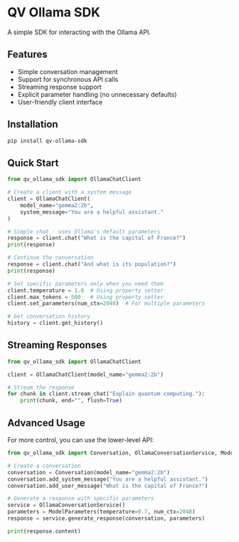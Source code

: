 # QV Ollama SDK

A simple SDK for interacting with the Ollama API.

## Features

- Simple conversation management
- Support for synchronous API calls
- Streaming response support
- Explicit parameter handling (no unnecessary defaults)
- User-friendly client interface

## Installation

```bash
pip install qv-ollama-sdk
```

## Quick Start

```python
from qv_ollama_sdk import OllamaChatClient

# Create a client with a system message
client = OllamaChatClient(
    model_name="gemma2:2b",
    system_message="You are a helpful assistant."
)

# Simple chat - uses Ollama's default parameters
response = client.chat("What is the capital of France?")
print(response)

# Continue the conversation
response = client.chat("And what is its population?")
print(response)

# Set specific parameters only when you need them
client.temperature = 1.0  # Using property setter
client.max_tokens = 500   # Using property setter
client.set_parameters(num_ctx=2048)  # For multiple parameters

# Get conversation history
history = client.get_history()
```

## Streaming Responses

```python
from qv_ollama_sdk import OllamaChatClient

client = OllamaChatClient(model_name="gemma2:2b")

# Stream the response
for chunk in client.stream_chat("Explain quantum computing."):
    print(chunk, end="", flush=True)
```


## Advanced Usage

For more control, you can use the lower-level API:

```python
from qv_ollama_sdk import Conversation, OllamaConversationService, ModelParameters

# Create a conversation
conversation = Conversation(model_name="gemma2:2b")
conversation.add_system_message("You are a helpful assistant.")
conversation.add_user_message("What is the capital of France?")

# Generate a response with specific parameters
service = OllamaConversationService()
parameters = ModelParameters(temperature=0.7, num_ctx=2048)
response = service.generate_response(conversation, parameters)

print(response.content)
```
